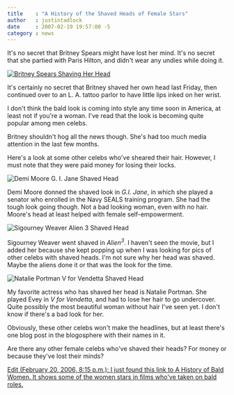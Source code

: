 ```yaml
---
title    : "A History of the Shaved Heads of Female Stars"
author   : justintadlock
date     : 2007-02-19 19:57:00 -5
category : news
---
```


It's no secret that Britney Spears might have lost her mind.  It's no secret that she partied with Paris Hilton, and didn't wear any undies while doing it.

<a class="left i115x145" href='http://justintadlock.com/wp-content/uploads/2007/02/britney-shaving-2.jpg' title='Britney Spears Shaving Her Head'><img src='http://justintadlock.com/blog/wp-content/uploads/2007/02/britney-shaving-thumb.jpg' alt='Britney Spears Shaving Her Head' /></a>

It's certainly no secret that Britney shaved her own head last Friday, then continued over to an L. A. tattoo parlor to have little lips inked on her wrist.

I don't think the bald look is coming into style any time soon in America, at least not if you're a woman.  I've read that the look is becoming quite popular among men celebs.

Britney shouldn't hog all the news though.  She's had too much media attention in the last few months.

Here's a look at some other celebs who've sheared their hair.  However, I must note that they were paid money for losing their locks.

<img src='http://justintadlock.com/blog/wp-content/uploads/2007/02/moore-jane-thumb.jpg' alt='Demi Moore G. I. Jane Shaved Head' />

Demi Moore donned the shaved look in <i> G.I. Jane</i>, in which she played a senator who enrolled in the Navy SEALS training program.  She had the tough look going though.  Not a bad looking woman, even with no hair.  Moore's head at least helped with female self-empowerment.

<img src='http://justintadlock.com/blog/wp-content/uploads/2007/02/weaver-alien-3-thumb.jpg' alt='Sigourney Weaver Alien 3 Shaved Head' />

Sigourney Weaver went shaved in <i> Alien<sup>3</sup></i>.  I haven't seen the movie, but I added her because she kept popping up when I was looking for pics of other celebs with shaved heads.  I'm not sure why her head was shaved.  Maybe the aliens done it or that was the look for the time.

<img src='http://justintadlock.com/blog/wp-content/uploads/2007/02/portman-vendetta-thumb.jpg' alt='Natalie Portman V for Vendetta Shaved Head' />

My favorite actress who has shaved her head is Natalie Portman.  She played Evey in <i> V for Vendetta</i>, and had to lose her hair to go undercover.  Quite possibly the most beautiful woman without hair I've seen yet.  I don't know if there's a bad look for her.

Obviously, these other celebs won't make the headlines, but at least there's one blog post in the blogosphere with their names in it.

Are there any other female celebs who've shaved their heads?  For money or because they've lost their minds?

<ins datetime="2007-02-21T02:13:17+00:00">Edit (February 20, 2006, 8:15 p.m.):  I just found this link to <a href="http://filmexperience.blogspot.com/2006/03/history-of-bald-women.html" title="A History of Bald Women" rel="external">A History of Bald Women</a>.  It shows some of the women stars in films who've taken on bald roles.</ins>
